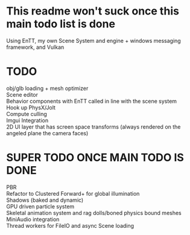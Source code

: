# This readme won't suck once this main todo list is done
Using EnTT, my own Scene System and engine + windows messaging framework, and Vulkan
<br>
# TODO

obj/glb loading + mesh optimizer
<br>
Scene editor
<br>
Behavior components with EnTT called in line with the scene system 
<br>
Hook up PhysX/Jolt
<br>
Compute culling
<br>
Imgui Integration
<br>
2D UI layer that has screen space transforms (always rendered on the angeled plane the camera faces)

# SUPER TODO ONCE MAIN TODO IS DONE
PBR 
<br>
Refactor to Clustered Forward+ for global illumination
<br>
Shadows (baked and dynamic)
<br>
GPU driven particle system
<br>
Skeletal animation system and rag dolls/boned physics bound meshes
<br>
MiniAudio integration
<br>
Thread workers for FileIO and async Scene loading
